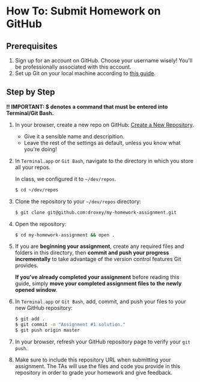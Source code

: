 <!-- TITLE: Howto: Submit Homework -->

<!-- SUBTITLE: Guide for Homework Submission on GitHub -->

# How To: Submit Homework on GitHub

## Prerequisites

1.  Sign up for an account on GitHub. Choose your username wisely! You'll be professionally associated with this account.
1.  Set up Git on your local machine according to [this guide](https://github.com/outputs-io/dataviz-docs/blob/master/git/README.md).

## Step by Step

**‼️ IMPORTANT: $ denotes a command that must be entered into Terminal/Git Bash.**

1.  In your browser, create a new repo on GitHub: [Create a New Repository](https://github.com/new).

    * Give it a sensible name and descripition.
    * Leave the rest of the settings as default, unless you know what you're doing!

1.  In `Terminal.app` or `Git Bash`, navigate to the directory in which you store all your repos.

    In class, we configured it to `~/dev/repos`.

    ```bash
    $ cd ~/dev/repos
    ```

1.  Clone the repository to your `~/dev/repos` directory:

    ```bash
    $ git clone git@github.com:droxey/my-homework-assignment.git
    ```

1.  Open the repository:

    ```bash
    $ cd my-homework-assignment && open .
    ```

1.  If you are **beginning your assignment**, create any required files and folders in this directory, then **commit and push your progress incrementally** to take advantage of the version control features Git provides.

    **If you've already completed your assignment** before reading this guide, simply **move your completed assignment files to the newly opened window**.

1.  In `Terminal.app` or `Git Bash`, add, commit, and push your files to your new GitHub repository:

    ```bash
    $ git add .
    $ git commit -m "Assignment #1 solution."
    $ git push origin master
    ```

1.  In your browser, refresh your GitHub repository page to verify your `git push`.

1.  Make sure to include this repository URL when submitting your assignment. The TAs will use the files and code you provide in this repository in order to grade your homework and give feedback.
